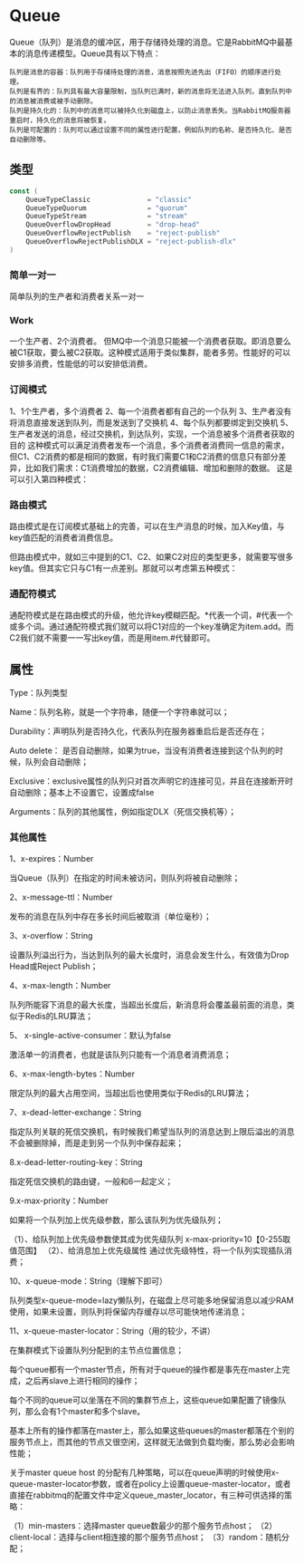 # Queue

Queue（队列）是消息的缓冲区，用于存储待处理的消息。它是RabbitMQ中最基本的消息传递模型。Queue具有以下特点：

    队列是消息的容器：队列用于存储待处理的消息，消息按照先进先出（FIFO）的顺序进行处理。
    队列是有界的：队列具有最大容量限制，当队列已满时，新的消息将无法进入队列，直到队列中的消息被消费或被手动删除。
    队列是持久化的：队列中的消息可以被持久化到磁盘上，以防止消息丢失。当RabbitMQ服务器重启时，持久化的消息将被恢复。
    队列是可配置的：队列可以通过设置不同的属性进行配置，例如队列的名称、是否持久化、是否自动删除等。

## 类型
```go
const (
	QueueTypeClassic              = "classic"
	QueueTypeQuorum               = "quorum"
	QueueTypeStream               = "stream"
	QueueOverflowDropHead         = "drop-head"
	QueueOverflowRejectPublish    = "reject-publish"
	QueueOverflowRejectPublishDLX = "reject-publish-dlx"
)
```
### 简单一对一

简单队列的生产者和消费者关系一对一

### Work

一个生产者、2个消费者。
但MQ中一个消息只能被一个消费者获取。即消息要么被C1获取，要么被C2获取。这种模式适用于类似集群，能者多劳。性能好的可以安排多消费，性能低的可以安排低消费。

### 订阅模式

1、1个生产者，多个消费者
2、每一个消费者都有自己的一个队列
3、生产者没有将消息直接发送到队列，而是发送到了交换机
4、每个队列都要绑定到交换机
5、生产者发送的消息，经过交换机，到达队列，实现，一个消息被多个消费者获取的目的
这种模式可以满足消费者发布一个消息，多个消费者消费同一信息的需求，但C1、C2消费的都是相同的数据，有时我们需要C1和C2消费的信息只有部分差异，比如我们需求：C1消费增加的数据，C2消费编辑、增加和删除的数据。
这是可以引入第四种模式：

### 路由模式

路由模式是在订阅模式基础上的完善，可以在生产消息的时候，加入Key值，与key值匹配的消费者消费信息。

但路由模式中，就如三中提到的C1、C2、如果C2对应的类型更多，就需要写很多key值。但其实它只与C1有一点差别。那就可以考虑第五种模式：

### 通配符模式

通配符模式是在路由模式的升级，他允许key模糊匹配。*代表一个词，#代表一个或多个词。通过通配符模式我们就可以将C1对应的一个key准确定为item.add。而C2我们就不需要一一写出key值，而是用item.#代替即可。

## 属性

​Type：队列类型

Name：队列名称，就是一个字符串，随便一个字符串就可以；

Durability：声明队列是否持久化，代表队列在服务器重启后是否还存在；

Auto delete： 是否自动删除，如果为true，当没有消费者连接到这个队列的时候，队列会自动删除；

Exclusive：exclusive属性的队列只对首次声明它的连接可见，并且在连接断开时自动删除；基本上不设置它，设置成false ​

Arguments：队列的其他属性，例如指定DLX（死信交换机等）；

### 其他属性

1、x-expires：Number

当Queue（队列）在指定的时间未被访问，则队列将被自动删除；

2、x-message-ttl：Number

发布的消息在队列中存在多长时间后被取消（单位毫秒）；

3、x-overflow：String

设置队列溢出行为，当达到队列的最大长度时，消息会发生什么，有效值为Drop Head或Reject Publish；

4、x-max-length：Number

队列所能容下消息的最大长度，当超出长度后，新消息将会覆盖最前面的消息，类似于Redis的LRU算法；

5、 x-single-active-consumer：默认为false

激活单一的消费者，也就是该队列只能有一个消息者消费消息；

6、x-max-length-bytes：Number

限定队列的最大占用空间，当超出后也使用类似于Redis的LRU算法；

7、x-dead-letter-exchange：String

指定队列关联的死信交换机，有时候我们希望当队列的消息达到上限后溢出的消息不会被删除掉，而是走到另一个队列中保存起来；

8.x-dead-letter-routing-key：String

指定死信交换机的路由键，一般和6一起定义；

9.x-max-priority：Number

如果将一个队列加上优先级参数，那么该队列为优先级队列；

（1）、给队列加上优先级参数使其成为优先级队列 x-max-priority=10【0-255取值范围】 
（2）、给消息加上优先级属性 通过优先级特性，将一个队列实现插队消费；

10、x-queue-mode：String（理解下即可）

队列类型x-queue-mode=lazy懒队列，在磁盘上尽可能多地保留消息以减少RAM使用，如果未设置，则队列将保留内存缓存以尽可能快地传递消息；

11、x-queue-master-locator：String（用的较少，不讲）

在集群模式下设置队列分配到的主节点位置信息；

每个queue都有一个master节点，所有对于queue的操作都是事先在master上完成，之后再slave上进行相同的操作；

每个不同的queue可以坐落在不同的集群节点上，这些queue如果配置了镜像队列，那么会有1个master和多个slave。

基本上所有的操作都落在master上，那么如果这些queues的master都落在个别的服务节点上，而其他的节点又很空闲，这样就无法做到负载均衡，那么势必会影响性能；

关于master queue host 的分配有几种策略，可以在queue声明的时候使用x-queue-master-locator参数，或者在policy上设置queue-master-locator，或者直接在rabbitmq的配置文件中定义queue_master_locator，有三种可供选择的策略：

（1）min-masters：选择master queue数最少的那个服务节点host；
（2）client-local：选择与client相连接的那个服务节点host；
（3）random：随机分配；


